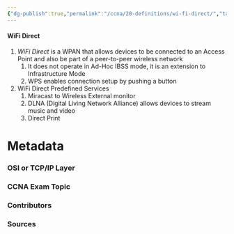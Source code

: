 ```yaml
---
{"dg-publish":true,"permalink":"/ccna/20-definitions/wi-fi-direct/","tags":["defs_ccna"]}
---
```


#### WiFi Direct
1. *WiFi Direct* is a WPAN that allows devices to be connected to an Access Point and also be part of a peer-to-peer wireless network
	1. It does not operate in Ad-Hoc IBSS mode, it is an extension to Infrastructure Mode
	2. WPS enables connection setup by pushing a button
2. WiFi Direct Predefined Services
	1. Miracast to Wireless External monitor
	1. DLNA (Digital Living Network Alliance) allows devices to stream music and video
	2. Direct Print

# Metadata
### OSI or TCP/IP Layer

### CCNA Exam Topic

### Contributors

### Sources
